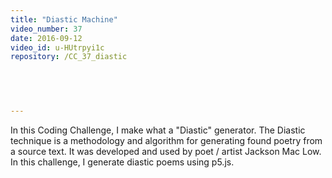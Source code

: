 ```yaml
---
title: "Diastic Machine"
video_number: 37
date: 2016-09-12
video_id: u-HUtrpyi1c
repository: /CC_37_diastic

  


  
---
```


In this Coding Challenge, I make what a "Diastic" generator. The Diastic technique is a methodology and algorithm for generating found poetry from a source text.  It was developed and used by poet / artist Jackson Mac Low.  In this challenge, I generate diastic poems using p5.js.

